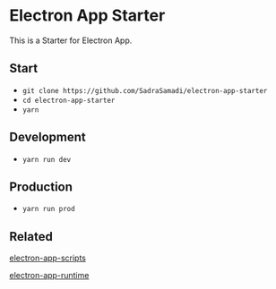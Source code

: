 # Electron App Starter

This is a Starter for Electron App.

## Start

* `git clone https://github.com/SadraSamadi/electron-app-starter`
* `cd electron-app-starter`
* `yarn`

## Development

* `yarn run dev`

## Production

* `yarn run prod`

## Related

[electron-app-scripts](https://github.com/SadraSamadi/electron-app-scripts)

[electron-app-runtime](https://github.com/SadraSamadi/electron-app-runtime)
